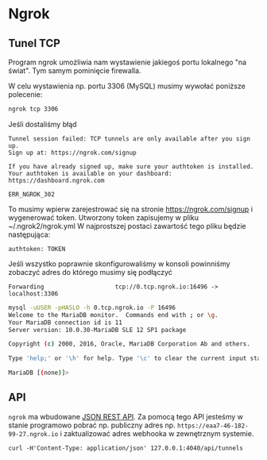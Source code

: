 Ngrok
=====

## Tunel TCP

Program ngrok umożliwia nam wystawienie jakiegoś portu lokalnego "na świat". Tym samym pominięcie firewalla.

W celu wystawienia np. portu 3306 (MySQL) musimy wywołać poniższe polecenie:

``` bash
ngrok tcp 3306
```

Jeśli dostaliśmy błąd

```
Tunnel session failed: TCP tunnels are only available after you sign up.
Sign up at: https://ngrok.com/signup

If you have already signed up, make sure your authtoken is installed.
Your authtoken is available on your dashboard: https://dashboard.ngrok.com

ERR_NGROK_302
```

To musimy wpierw zarejestrować się na stronie <https://ngrok.com/signup> i wygenerować token. Utworzony token zapisujemy w pliku ~/.ngrok2/ngrok.yml W najprostszej postaci zawartość tego pliku będzie następująca:

```
authtoken: TOKEN
```

Jeśli wszystko poprawnie skonfigurowaliśmy w konsoli powinniśmy zobaczyć adres do którego musimy się podłączyć

```
Forwarding                    tcp://0.tcp.ngrok.io:16496 -> localhost:3306
```

``` bash
mysql -uUSER -pHASLO -h 0.tcp.ngrok.io -P 16496
Welcome to the MariaDB monitor.  Commands end with ; or \g.
Your MariaDB connection id is 11
Server version: 10.0.30-MariaDB SLE 12 SP1 package

Copyright (c) 2000, 2016, Oracle, MariaDB Corporation Ab and others.

Type 'help;' or '\h' for help. Type '\c' to clear the current input statement.

MariaDB [(none)]>
```

## API

`ngrok` ma wbudowane [JSON REST API](https://ngrok.com/docs#client-api). Za pomocą tego API jesteśmy w stanie programowo pobrać np. publiczny adres np. `https://eaa7-46-182-99-27.ngrok.io` i zaktualizować adres webhooka w zewnętrznym systemie.

`curl -H'Content-Type: application/json' 127.0.0.1:4040/api/tunnels`
